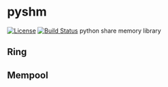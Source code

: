 # pyshm
[![License](https://img.shields.io/badge/License-BSD%202--Clause-orange.svg)](https://opensource.org/licenses/BSD-2-Clause)
[![Build Status](https://travis-ci.org/yuyang0/pyshm.svg?branch=master)](https://travis-ci.org/yuyang0/pyshm)
python share memory library
## Ring
## Mempool
